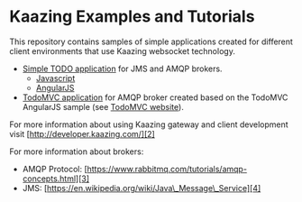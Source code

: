 # Kaazing Examples and Tutorials

This repository contains samples of simple applications created for different client environments that use Kaazing websocket technology.

* [Simple TODO application][5] for JMS and AMQP brokers.
	* [Javascript][7]
	* [AngularJS][8]
* [TodoMVC application][6] for AMQP broker created based on the TodoMVC AngularJS sample (see [TodoMVC website][1]).

For more information about using Kaazing gateway and client development visit [http://developer.kaazing.com/][2]

For more information about brokers:
- AMQP Protocol: [https://www.rabbitmq.com/tutorials/amqp-concepts.html][3]
- JMS: [https://en.wikipedia.org/wiki/Java\_Message\_Service][4]

[1]:	http://todomvc.com/
[2]:	http://developer.kaazing.com/
[3]:	https://www.rabbitmq.com/tutorials/amqp-concepts.html
[4]:	https://en.wikipedia.org/wiki/Java_Message_Service
[5]:	https://github.com/kaazing/tutorials/tree/develop/todo
[6]:	https://github.com/kaazing/tutorials/tree/develop/todomvc
[7]:	https://github.com/kaazing/tutorials/tree/develop/todo/javascript
[8]:	https://github.com/kaazing/tutorials/tree/develop/todo/angularjs
